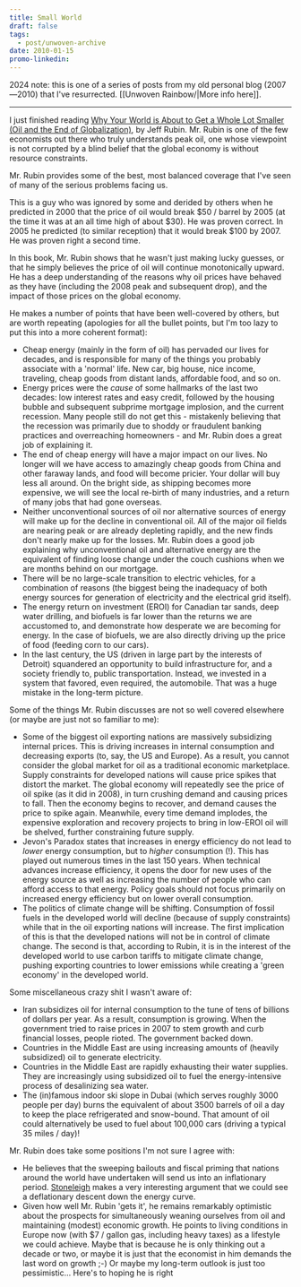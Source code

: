 ```yaml
---
title: Small World
draft: false
tags:
  - post/unwoven-archive
date: 2010-01-15
promo-linkedin:
---
```

2024 note: this is one of a series of posts from my old personal blog (2007—2010) that I've resurrected. [[Unwoven Rainbow/|More info here]].

---

I just finished reading [Why Your World is About to Get a Whole Lot Smaller (Oil and the End of Globalization)](http://www.amazon.com/Your-World-About-Whole-Smaller/dp/1400068509/ref=sr_1_1?ie=UTF8&s=books&qid=1263524666&sr=1-1 "External link to http://www.amazon.com/Your-World-About-Whole-Smaller/dp/1400068509/ref=sr_1_1?ie=UTF8&s=books&qid=1263524666&sr=1-1"), by Jeff Rubin. Mr. Rubin is one of the few economists out there who truly understands peak oil, one whose viewpoint is not corrupted by a blind belief that the global economy is without resource constraints.  
  
Mr. Rubin provides some of the best, most balanced coverage that I've seen of many of the serious problems facing us.  
  
This is a guy who was ignored by some and derided by others when he predicted in 2000 that the price of oil would break $50 / barrel by 2005 (at the time it was at an all time high of about $30). He was proven correct. In 2005 he predicted (to similar reception) that it would break $100 by 2007. He was proven right a second time.  
  
In this book, Mr. Rubin shows that he wasn't just making lucky guesses, or that he simply believes the price of oil will continue monotonically upward. He has a deep understanding of the reasons why oil prices have behaved as they have (including the 2008 peak and subsequent drop), and the impact of those prices on the global economy.  
  
He makes a number of points that have been well-covered by others, but are worth repeating (apologies for all the bullet points, but I'm too lazy to put this into a more coherent format):  

- Cheap energy (mainly in the form of oil) has pervaded our lives for decades, and is responsible for many of the things you probably associate with a 'normal' life. New car, big house, nice income, traveling, cheap goods from distant lands, affordable food, and so on.
- Energy prices were the _cause_ of some hallmarks of the last two decades: low interest rates and easy credit, followed by the housing bubble and subsequent subprime mortgage implosion, and the current recession. Many people still do not get this - mistakenly believing that the recession was primarily due to shoddy or fraudulent banking practices and overreaching homeowners - and Mr. Rubin does a great job of explaining it.
- The end of cheap energy will have a major impact on our lives. No longer will we have access to amazingly cheap goods from China and other faraway lands, and food will become pricier. Your dollar will buy less all around. On the bright side, as shipping becomes more expensive, we will see the local re-birth of many industries, and a return of many jobs that had gone overseas.
- Neither unconventional sources of oil nor alternative sources of energy will make up for the decline in conventional oil. All of the major oil fields are nearing peak or are already depleting rapidly, and the new finds don't nearly make up for the losses. Mr. Rubin does a good job explaining why unconventional oil and alternative energy are the equivalent of finding loose change under the couch cushions when we are months behind on our mortgage.
- There will be no large-scale transition to electric vehicles, for a combination of reasons (the biggest being the inadequacy of both energy sources for generation of electricity and the electrical grid itself).
- The energy return on investment (EROI) for Canadian tar sands, deep water drilling, and biofuels is far lower than the returns we are accustomed to, and demonstrate how desperate we are becoming for energy. In the case of biofuels, we are also directly driving up the price of food (feeding corn to our cars).
- In the last century, the US (driven in large part by the interests of Detroit) squandered an opportunity to build infrastructure for, and a society friendly to, public transportation. Instead, we invested in a system that favored, even required, the automobile. That was a huge mistake in the long-term picture.

Some of the things Mr. Rubin discusses are not so well covered elsewhere (or maybe are just not so familiar to me):  

- Some of the biggest oil exporting nations are massively subsidizing internal prices. This is driving increases in internal consumption and decreasing exports (to, say, the US and Europe). As a result, you cannot consider the global market for oil as a traditional economic marketplace. Supply constraints for developed nations will cause price spikes that distort the market. The global economy will repeatedly see the price of oil spike (as it did in 2008), in turn crushing demand and causing prices to fall. Then the economy begins to recover, and demand causes the price to spike again. Meanwhile, every time demand implodes, the expensive exploration and recovery projects to bring in low-EROI oil will be shelved, further constraining future supply.
- Jevon's Paradox states that increases in energy efficiency do not lead to _lower_ energy consumption, but to _higher_ consumption (!). This has played out numerous times in the last 150 years. When technical advances increase efficiency, it opens the door for new uses of the energy source as well as increasing the number of people who can afford access to that energy. Policy goals should not focus primarily on increased energy efficiency but on lower overall consumption.
- The politics of climate change will be shifting. Consumption of fossil fuels in the developed world will decline (because of supply constraints) while that in the oil exporting nations will increase. The first implication of this is that the developed nations will not be in control of climate change. The second is that, according to Rubin, it is in the interest of the developed world to use carbon tariffs to mitigate climate change, pushing exporting countries to lower emissions while creating a 'green economy' in the developed world.

Some miscellaneous crazy shit I wasn't aware of:  

- Iran subsidizes oil for internal consumption to the tune of tens of billions of dollars per year. As a result, consumption is growing. When the government tried to raise prices in 2007 to stem growth and curb financial losses, people rioted. The government backed down.
- Countries in the Middle East are using increasing amounts of (heavily subsidized) oil to generate electricity.
- Countries in the Middle East are rapidly exhausting their water supplies. They are increasingly using subsidized oil to fuel the energy-intensive process of desalinizing sea water.
- The (in)famous indoor ski slope in Dubai (which serves roughly 3000 people per day) burns the equivalent of about 3500 barrels of oil a day to keep the place refrigerated and snow-bound. That amount of oil could alternatively be used to fuel about 100,000 cars (driving a typical 35 miles / day)!

Mr. Rubin does take some positions I'm not sure I agree with:  

- He believes that the sweeping bailouts and fiscal priming that nations around the world have undertaken will send us into an inflationary period. [Stoneleigh](http://europe.theoildrum.com/node/5917 "External link to http://europe.theoildrum.com/node/5917") makes a very interesting argument that we could see a deflationary descent down the energy curve.
- Given how well Mr. Rubin 'gets it', he remains remarkably optimistic about the prospects for simultaneously weaning ourselves from oil and maintaining (modest) economic growth. He points to living conditions in Europe now (with $7 / gallon gas, including heavy taxes) as a lifestyle we could achieve. Maybe that is because he is only thinking out a decade or two, or maybe it is just that the economist in him demands the last word on growth ;-) Or maybe my long-term outlook is just too pessimistic... Here's to hoping he is right
